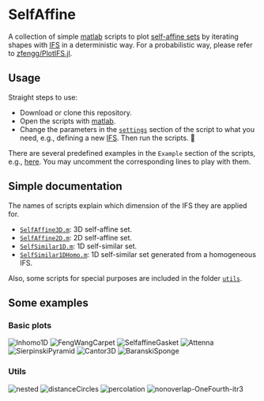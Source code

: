 # SelfAffine

A collection of simple [matlab](https://ww2.mathworks.cn/en/products/matlab.html) scripts to plot [self-affine sets](https://en.wikipedia.org/wiki/Self-similarity#:~:text=In%20mathematics%2C%20a%20self%2Dsimilar,statistical%20properties%20at%20many%20scales.) by iterating shapes with [IFS](https://en.wikipedia.org/wiki/Iterated_function_system) in a deterministic way. For a probabilistic way, please refer to [zfengg/PlotIFS.jl](https://zfengg.github.io/assets/PlotIFS.html).

## Usage
Straight steps to use:

- Download or clone this repository.
- Open the scripts with [matlab](https://ww2.mathworks.cn/en/products/matlab.html).
- Change the parameters in the [`settings`](https://github.com/zfengg/SelfAffine/blob/main/SelfAffine3D.m#L6) section of the script to what you need, e.g., defining a new [IFS](https://en.wikipedia.org/wiki/Iterated_function_system). Then run the scripts. 🎉

There are several predefined examples in the `Example` section of the scripts, e.g., [here](https://github.com/zfengg/SelfAffine/blob/main/SelfAffine3D.m#L34). You may uncomment the corresponding lines to play with them.

## Simple documentation
The names of scripts explain which dimension of the IFS they are applied for.
  - [`SelfAffine3D.m`](SelfAffine3D.m): 3D self-affine set.
  - [`SelfAffine2D.m`](SelfAffine2D.m): 2D self-affine set.
  - [`SelfSimilar1D.m`](SelfSimilar1D.m): 1D self-similar set.
  - [`SelfSimilar1DHomo.m`](SelfSimilar1DHomo.m): 1D self-similar set generated from a homogeneous IFS.

Also, some scripts for special purposes are included in the folder [`utils`](utils).

## Some examples
### Basic plots
![Inhomo1D](https://user-images.githubusercontent.com/42152221/175815959-5b924c99-22a6-49d8-a548-7154033dc1eb.png)
![FengWangCarpet](https://user-images.githubusercontent.com/42152221/175815993-e5e75c84-36d9-47bb-9f6a-b8a24c795b65.png)
![SelfaffineGasket](https://user-images.githubusercontent.com/42152221/175816032-8827f434-7990-47b1-9f4f-6e8b736a0c2d.png)
![Attenna](https://user-images.githubusercontent.com/42152221/175816018-75e2fda2-f7a4-43ac-a3e2-3dac95e2a070.png)
![SierpinskiPyramid](https://user-images.githubusercontent.com/42152221/175816060-2802c138-533a-49c4-80b0-a7648f43fdf1.png)
![Cantor3D](https://user-images.githubusercontent.com/42152221/175816058-148a87e8-01c5-4e58-a02a-f707e5f056d9.png)
![BaranskiSponge](https://user-images.githubusercontent.com/42152221/175816008-3ce60591-a6a8-413a-a693-1f7b48238675.png)

### Utils
![nested](https://user-images.githubusercontent.com/42152221/195899890-c710096e-d218-4e5a-991e-a560b88b5dc2.png)
![distanceCircles](https://user-images.githubusercontent.com/42152221/195899520-c4f304d7-1b65-480f-bc9e-339b34d0bf68.png)
![percolation](https://user-images.githubusercontent.com/42152221/195900524-00a318d4-46b9-4c6a-ba98-6df491e7d42c.png)
![nonoverlap-OneFourth-itr3](https://github.com/zfengg/SelfAffine/assets/42152221/5c9318e4-d1be-4eae-9762-d51f3457e0a4)

